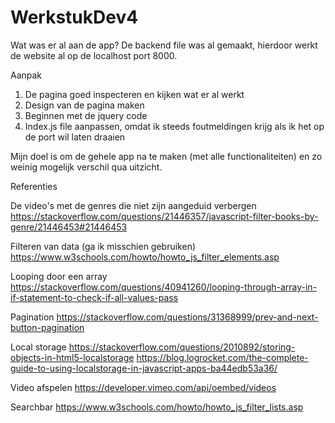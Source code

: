 # WerkstukDev4
Wat was er al aan de app?
De backend file was al gemaakt, hierdoor werkt de website al op de localhost port 8000. 

Aanpak
1. De pagina goed inspecteren en kijken wat er al werkt 
2. Design van de pagina maken
3. Beginnen met de jquery code
4. Index.js file aanpassen, omdat ik steeds foutmeldingen krijg als ik het op de port wil laten draaien

Mijn doel is om de gehele app na te maken (met alle functionaliteiten) en zo weinig mogelijk verschil qua uitzicht.

Referenties

De video's met de genres die niet zijn aangeduid verbergen
https://stackoverflow.com/questions/21446357/javascript-filter-books-by-genre/21446453#21446453

Filteren van data (ga ik misschien gebruiken)
https://www.w3schools.com/howto/howto_js_filter_elements.asp

Looping door een array
https://stackoverflow.com/questions/40941260/looping-through-array-in-if-statement-to-check-if-all-values-pass

Pagination
https://stackoverflow.com/questions/31368999/prev-and-next-button-pagination

Local storage
https://stackoverflow.com/questions/2010892/storing-objects-in-html5-localstorage
https://blog.logrocket.com/the-complete-guide-to-using-localstorage-in-javascript-apps-ba44edb53a36/

Video afspelen
https://developer.vimeo.com/api/oembed/videos

Searchbar 
https://www.w3schools.com/howto/howto_js_filter_lists.asp